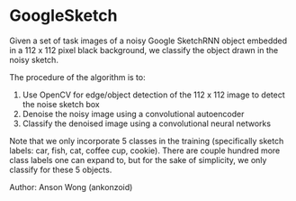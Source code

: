 # GoogleSketch 

Given a set of task images of a noisy Google SketchRNN object embedded in a 112 x 112 pixel black background, we classify the object drawn in the noisy sketch.

The procedure of the algorithm is to:

1) Use OpenCV for edge/object detection of the 112 x 112 image to detect the noise sketch box
2) Denoise the noisy image using a convolutional autoencoder
3) Classify the denoised image using a convolutional neural networks

Note that we only incorporate 5 classes in the training (specifically sketch labels: car, fish, cat, coffee cup, cookie). There are couple hundred more class labels one can expand to, but for the sake of simplicity, we only classify for these 5 objects.

Author: Anson Wong (ankonzoid)
